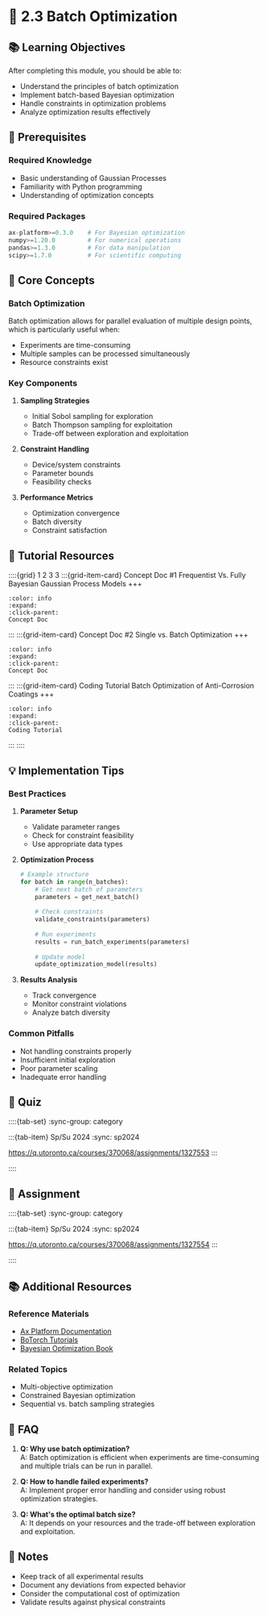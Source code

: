 # 🧩 2.3 Batch Optimization

## 📚 Learning Objectives

After completing this module, you should be able to:
- Understand the principles of batch optimization
- Implement batch-based Bayesian optimization
- Handle constraints in optimization problems
- Analyze optimization results effectively

## 🔰 Prerequisites

### Required Knowledge
- Basic understanding of Gaussian Processes
- Familiarity with Python programming
- Understanding of optimization concepts

### Required Packages
```python
ax-platform>=0.3.0    # For Bayesian optimization
numpy>=1.20.0         # For numerical operations
pandas>=1.3.0         # For data manipulation
scipy>=1.7.0          # For scientific computing
```

## 📖 Core Concepts

### Batch Optimization
Batch optimization allows for parallel evaluation of multiple design points, which is particularly useful when:
- Experiments are time-consuming
- Multiple samples can be processed simultaneously
- Resource constraints exist

### Key Components
1. **Sampling Strategies**
   - Initial Sobol sampling for exploration
   - Batch Thompson sampling for exploitation
   - Trade-off between exploration and exploitation

2. **Constraint Handling**
   - Device/system constraints
   - Parameter bounds
   - Feasibility checks

3. **Performance Metrics**
   - Optimization convergence
   - Batch diversity
   - Constraint satisfaction

## 🔰 Tutorial Resources

::::{grid} 1 2 3 3
:::{grid-item-card} Concept Doc #1
Frequentist Vs. Fully Bayesian Gaussian Process Models
+++
```{button-link} https://honegumi.readthedocs.io/en/latest/curriculum/concepts/freq-vs-bayes/freq-vs-bayes.html
:color: info
:expand:
:click-parent:
Concept Doc
```
:::
:::{grid-item-card} Concept Doc #2
Single vs. Batch Optimization
+++
```{button-link} https://honegumi.readthedocs.io/en/latest/curriculum/concepts/batch/single-vs-batch.html
:color: info
:expand:
:click-parent:
Concept Doc
```
:::
:::{grid-item-card} Coding Tutorial
Batch Optimization of Anti-Corrosion Coatings
+++
```{button-link} https://honegumi.readthedocs.io/en/latest/curriculum/tutorials/batch/batch-fullybayesian.html
:color: info
:expand:
:click-parent:
Coding Tutorial
```
:::
::::

## 💡 Implementation Tips

### Best Practices
1. **Parameter Setup**
   - Validate parameter ranges
   - Check for constraint feasibility
   - Use appropriate data types

2. **Optimization Process**
   ```python
   # Example structure
   for batch in range(n_batches):
       # Get next batch of parameters
       parameters = get_next_batch()
       
       # Check constraints
       validate_constraints(parameters)
       
       # Run experiments
       results = run_batch_experiments(parameters)
       
       # Update model
       update_optimization_model(results)
   ```

3. **Results Analysis**
   - Track convergence
   - Monitor constraint violations
   - Analyze batch diversity

### Common Pitfalls
- Not handling constraints properly
- Insufficient initial exploration
- Poor parameter scaling
- Inadequate error handling

## 🚀 Quiz

::::{tab-set}
:sync-group: category

:::{tab-item} Sp/Su 2024
:sync: sp2024

https://q.utoronto.ca/courses/370068/assignments/1327553
:::

::::

## 📄 Assignment

::::{tab-set}
:sync-group: category

:::{tab-item} Sp/Su 2024
:sync: sp2024

https://q.utoronto.ca/courses/370068/assignments/1327554
:::

::::

## 📚 Additional Resources

### Reference Materials
- [Ax Platform Documentation](https://ax.dev/)
- [BoTorch Tutorials](https://botorch.org/tutorials/)
- [Bayesian Optimization Book](https://bayesoptbook.com/)

### Related Topics
- Multi-objective optimization
- Constrained Bayesian optimization
- Sequential vs. batch sampling strategies

## 🤔 FAQ

1. **Q: Why use batch optimization?**  
   A: Batch optimization is efficient when experiments are time-consuming and multiple trials can be run in parallel.

2. **Q: How to handle failed experiments?**  
   A: Implement proper error handling and consider using robust optimization strategies.

3. **Q: What's the optimal batch size?**  
   A: It depends on your resources and the trade-off between exploration and exploitation.

## 📝 Notes

- Keep track of all experimental results
- Document any deviations from expected behavior
- Consider the computational cost of optimization
- Validate results against physical constraints
